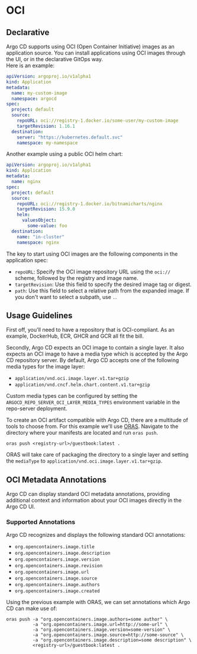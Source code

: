 # OCI

## Declarative

Argo CD supports using OCI (Open Container Initiative) images as an application source. 
You can install applications using OCI images through the UI, or in the declarative GitOps way.  
Here is an example:

```yaml
apiVersion: argoproj.io/v1alpha1
kind: Application
metadata:
  name: my-custom-image
  namespace: argocd
spec:
  project: default
  source:
    repoURL: oci://registry-1.docker.io/some-user/my-custom-image
    targetRevision: 1.16.1
  destination:
    server: "https://kubernetes.default.svc"
    namespace: my-namespace
```

Another example using a public OCI helm chart:

```yaml
apiVersion: argoproj.io/v1alpha1
kind: Application
metadata:
  name: nginx
spec:
  project: default
  source:
    repoURL: oci://registry-1.docker.io/bitnamicharts/nginx 
    targetRevision: 15.9.0
    helm:
      valuesObject:
        some-value: foo
  destination:
    name: "in-cluster"
    namespace: nginx
```

The key to start using OCI images are the following components in the application spec:  

* `repoURL`: Specify the OCI image repository URL using the `oci://` scheme, followed by the registry and image name.
* `targetRevision`: Use this field to specify the desired image tag or digest.
* `path`: Use this field to select a relative path from the expanded image. If you don't want to select a subpath, use `.`.

## Usage Guidelines

First off, you'll need to have a repository that is OCI-compliant. As an example, DockerHub, ECR, GHCR and GCR all fit 
the bill.

Secondly, Argo CD expects an OCI image to contain a single layer. It also expects an OCI image to have a media type which 
is accepted by the Argo CD repository server. By default, Argo CD accepts one of the following media types for the image 
layer:

* `application/vnd.oci.image.layer.v1.tar+gzip`
* `application/vnd.cncf.helm.chart.content.v1.tar+gzip`

Custom media types can be configured by setting the `ARGOCD_REPO_SERVER_OCI_LAYER_MEDIA_TYPES` environment variable 
in the repo-server deployment.

To create an OCI artifact compatible with Argo CD, there are a multitude of tools to choose from. For this example we'll
use [ORAS](https://oras.land/). Navigate to the directory where your manifests are located and run `oras push`.

```shell
oras push <registry-url>/guestbook:latest .
```

ORAS will take care of packaging the directory to a single layer and setting the `mediaType` to 
`application/vnd.oci.image.layer.v1.tar+gzip`.

## OCI Metadata Annotations

Argo CD can display standard OCI metadata annotations, providing additional context and information about your OCI 
images directly in the Argo CD UI.

### Supported Annotations

Argo CD recognizes and displays the following standard OCI annotations:

* `org.opencontainers.image.title`
* `org.opencontainers.image.description`
* `org.opencontainers.image.version`
* `org.opencontainers.image.revision`
* `org.opencontainers.image.url`
* `org.opencontainers.image.source`
* `org.opencontainers.image.authors`
* `org.opencontainers.image.created`

Using the previous example with ORAS, we can set annotations which Argo CD can make use of:

```shell
oras push -a "org.opencontainers.image.authors=some author" \
          -a "org.opencontainers.image.url=http://some-url" \
          -a "org.opencontainers.image.version=some-version" \
          -a "org.opencontainers.image.source=http://some-source" \
          -a "org.opencontainers.image.description=some description" \
          <registry-url>/guestbook:latest .
```
